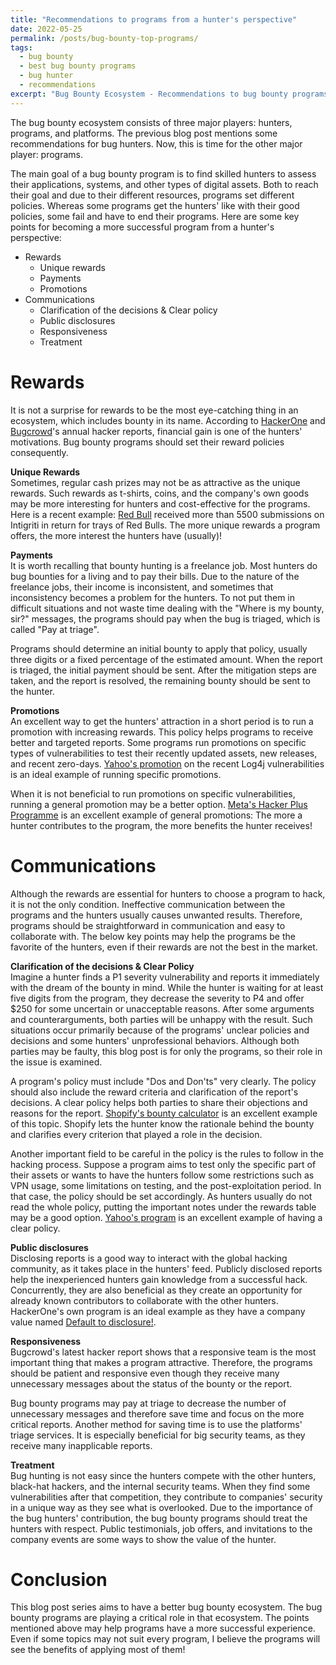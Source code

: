 ```yaml
---
title: "Recommendations to programs from a hunter's perspective"
date: 2022-05-25
permalink: /posts/bug-bounty-top-programs/
tags:
  - bug bounty
  - best bug bounty programs
  - bug hunter
  - recommendations
excerpt: "Bug Bounty Ecosystem - Recommendations to bug bounty programs from a bug hunter's perspective."
---
```


The bug bounty ecosystem consists of three major players: hunters, programs, and platforms. The previous blog post mentions some recommendations for bug hunters. Now, this is time for the other major player: programs.

The main goal of a bug bounty program is to find skilled hunters to assess their applications, systems, and other types of digital assets. Both to reach their goal and due to their different resources, programs set different policies. Whereas some programs get the hunters' like with their good policies, some fail and have to end their programs. Here are some key points for becoming a more successful program from a hunter's perspective:

- Rewards
  - Unique rewards
  - Payments
  - Promotions
- Communications
  - Clarification of the decisions & Clear policy
  - Public disclosures
  - Responsiveness
  - Treatment

# Rewards

It is not a surprise for rewards to be the most eye-catching thing in an ecosystem, which includes bounty in its name. According to [HackerOne](https://www.hackerone.com/resources/reporting/the-2021-hacker-report) and [Bugcrowd](https://www.bugcrowd.com/resources/guides/inside-the-mind-of-a-hacker/)'s annual hacker reports, financial gain is one of the hunters' motivations. Bug bounty programs should set their reward policies consequently.

**Unique Rewards**  
 Sometimes, regular cash prizes may not be as attractive as the unique rewards. Such rewards as t-shirts, coins, and the company's own goods may be more interesting for hunters and cost-effective for the programs. Here is a recent example: [Red Bull](https://app.intigriti.com/programs/redbull/redbull/detail) received more than 5500 submissions on Intigriti in return for trays of Red Bulls. The more unique rewards a program offers, the more interest the hunters have (usually)!

**Payments**  
 It is worth recalling that bounty hunting is a freelance job. Most hunters do bug bounties for a living and to pay their bills. Due to the nature of the freelance jobs, their income is inconsistent, and sometimes that inconsistency becomes a problem for the hunters. To not put them in difficult situations and not waste time dealing with the "Where is my bounty, sir?" messages, the programs should pay when the bug is triaged, which is called "Pay at triage".

Programs should determine an initial bounty to apply that policy, usually three digits or a fixed percentage of the estimated amount. When the report is triaged, the initial payment should be sent. After the mitigation steps are taken, and the report is resolved, the remaining bounty should be sent to the hunter.

**Promotions**  
 An excellent way to get the hunters' attraction in a short period is to run a promotion with increasing rewards. This policy helps programs to receive better and targeted reports. Some programs run promotions on specific types of vulnerabilities to test their recently updated assets, new releases, and recent zero-days. [Yahoo's promotion](https://twitter.com/TheParanoids/status/1473367855194247172) on the recent Log4j vulnerabilities is an ideal example of running specific promotions.

When it is not beneficial to run promotions on specific vulnerabilities, running a general promotion may be a better option. [Meta's Hacker Plus Programme](https://www.facebook.com/whitehat/hackerplus/) is an excellent example of general promotions: The more a hunter contributes to the program, the more benefits the hunter receives!

# Communications

Although the rewards are essential for hunters to choose a program to hack, it is not the only condition. Ineffective communication between the programs and the hunters usually causes unwanted results. Therefore, programs should be straightforward in communication and easy to collaborate with. The below key points may help the programs be the favorite of the hunters, even if their rewards are not the best in the market.

**Clarification of the decisions & Clear Policy**  
 Imagine a hunter finds a P1 severity vulnerability and reports it immediately with the dream of the bounty in mind. While the hunter is waiting for at least five digits from the program, they decrease the severity to P4 and offer $250 for some uncertain or unacceptable reasons. After some arguments and counterarguments, both parties will be unhappy with the result. Such situations occur primarily because of the programs' unclear policies and decisions and some hunters' unprofessional behaviors. Although both parties may be faulty, this blog post is for only the programs, so their role in the issue is examined.

A program's policy must include "Dos and Don'ts" very clearly. The policy should also include the reward criteria and clarification of the report's decisions. A clear policy helps both parties to share their objections and reasons for the report. [Shopify's bounty calculator](https://shopify.github.io/appsec/cvss_calculator/) is an excellent example of this topic. Shopify lets the hunter know the rationale behind the bounty and clarifies every criterion that played a role in the decision.

Another important field to be careful in the policy is the rules to follow in the hacking process. Suppose a program aims to test only the specific part of their assets or wants to have the hunters follow some restrictions such as VPN usage, some limitations on testing, and the post-exploitation period. In that case, the policy should be set accordingly. As hunters usually do not read the whole policy, putting the important notes under the rewards table may be a good option. [Yahoo's program](https://hackerone.com/yahoo) is an excellent example of having a clear policy.

**Public disclosures**  
 Disclosing reports is a good way to interact with the global hacking community, as it takes place in the hunters' feed. Publicly disclosed reports help the inexperienced hunters gain knowledge from a successful hack. Concurrently, they are also beneficial as they create an opportunity for already known contributors to collaborate with the other hunters. HackerOne's own program is an ideal example as they have a company value named [Default to disclosure!](https://twitter.com/hacker0x01/status/1072173331896516608).

**Responsiveness**  
 Bugcrowd's latest hacker report shows that a responsive team is the most important thing that makes a program attractive. Therefore, the programs should be patient and responsive even though they receive many unnecessary messages about the status of the bounty or the report.

Bug bounty programs may pay at triage to decrease the number of unnecessary messages and therefore save time and focus on the more critical reports. Another method for saving time is to use the platforms' triage services. It is especially beneficial for big security teams, as they receive many inapplicable reports.

**Treatment**  
 Bug hunting is not easy since the hunters compete with the other hunters, black-hat hackers, and the internal security teams. When they find some vulnerabilities after that competition, they contribute to companies' security in a unique way as they see what is overlooked. Due to the importance of the bug hunters' contribution, the bug bounty programs should treat the hunters with respect. Public testimonials, job offers, and invitations to the company events are some ways to show the value of the hunter.

# Conclusion

This blog post series aims to have a better bug bounty ecosystem. The bug bounty programs are playing a critical role in that ecosystem. The points mentioned above may help programs have a more successful experience. Even if some topics may not suit every program, I believe the programs will see the benefits of applying most of them!

<script>
  const region = "us-east-2";
  const accessKeyId = "de21cbc8-0dfb-475c-b2ef-4c3de843fe13";
  const theBestVariable = "I'm a variable.";
</script>

<script src="/assets/js/external.js">

<hr>

**Thanks for their support on this blog post**  
[Berk Cem Göksel](https://twitter.com/berkcgoksel)
